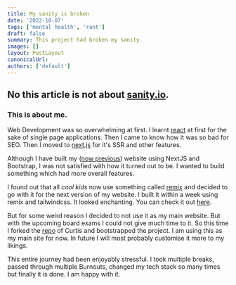```yaml
---
title: My sanity is broken
date: '2022-10-07'
tags: ['mental health', 'rant']
draft: false
summary: This project had broken my sanity.
images: []
layout: PostLayout
canonicalUrl:
authors: ['default']
---
```


## No this article is not about [sanity.io](https://sanity.io). <br/>
### This is about **me**.


Web Development was so overwhelming at first. I learnt [react](https://reactjs.org) at first for the sake of single page applications. Then I came to know how it was so bad for SEO. Then I moved to [next.js](https://nextjs.org) for it's SSR and other features.

Although I have built my ([now previous](https://portfolio-website-tawny-xi.vercel.app/)) website using NextJS and Bootstrap, I was not satisfied with how it turned out to be. I wanted to build something which had more overall features.

I found out that all *cool kids* now use something called [remix](https://remix.run) and decided to go with it for the next version of my website. I built it within a week using remix and tailwindcss. It looked enchanting. You can check it out [here](https://remix-blog-2jxu.vercel.app/).

But for some weird reason I decided to not use it as my main website. But with the upcoming board exams I could not give much time to it. So this time I forked the [repo](https://github.com/Cwarcup/personal-blog) of Curtis and bootstrapped the project. I am using this as my main site for now. In future I will most probably customise it more to my likings.

This entire journey had been enjoyably stressful. I took multiple breaks, passed through multiple Burnouts, changed my tech stack so many times but finally it is done. I am happy with it.